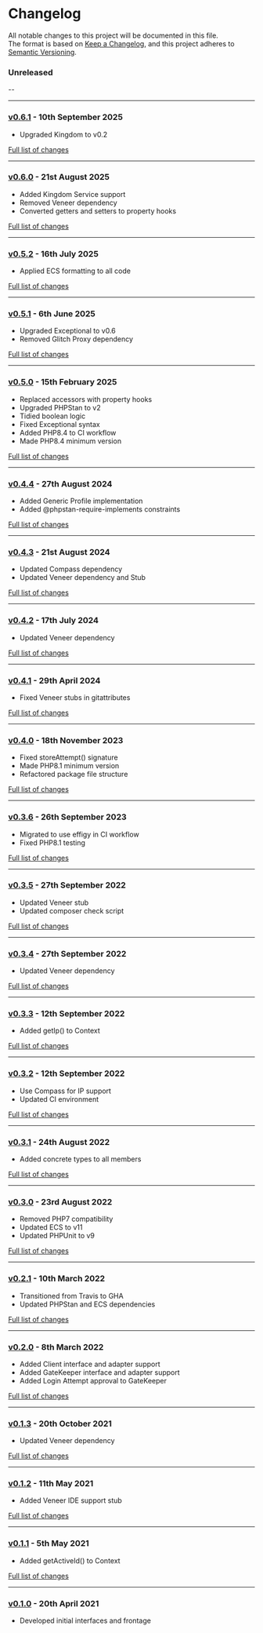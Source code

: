 # Changelog

All notable changes to this project will be documented in this file.<br>
The format is based on [Keep a Changelog](https://keepachangelog.com/en/1.0.0/),
and this project adheres to [Semantic Versioning](https://semver.org/spec/v2.0.0.html).

### Unreleased
--

---

### [v0.6.1](https://github.com/decodelabs/disciple/commits/v0.6.1) - 10th September 2025

- Upgraded Kingdom to v0.2

[Full list of changes](https://github.com/decodelabs/disciple/compare/v0.6.0...v0.6.1)

---

### [v0.6.0](https://github.com/decodelabs/disciple/commits/v0.6.0) - 21st August 2025

- Added Kingdom Service support
- Removed Veneer dependency
- Converted getters and setters to property hooks

[Full list of changes](https://github.com/decodelabs/disciple/compare/v0.5.2...v0.6.0)

---

### [v0.5.2](https://github.com/decodelabs/disciple/commits/v0.5.2) - 16th July 2025

- Applied ECS formatting to all code

[Full list of changes](https://github.com/decodelabs/disciple/compare/v0.5.1...v0.5.2)

---

### [v0.5.1](https://github.com/decodelabs/disciple/commits/v0.5.1) - 6th June 2025

- Upgraded Exceptional to v0.6
- Removed Glitch Proxy dependency

[Full list of changes](https://github.com/decodelabs/disciple/compare/v0.5.0...v0.5.1)

---

### [v0.5.0](https://github.com/decodelabs/disciple/commits/v0.5.0) - 15th February 2025

- Replaced accessors with property hooks
- Upgraded PHPStan to v2
- Tidied boolean logic
- Fixed Exceptional syntax
- Added PHP8.4 to CI workflow
- Made PHP8.4 minimum version

[Full list of changes](https://github.com/decodelabs/disciple/compare/v0.4.4...v0.5.0)

---

### [v0.4.4](https://github.com/decodelabs/disciple/commits/v0.4.4) - 27th August 2024

- Added Generic Profile implementation
- Added @phpstan-require-implements constraints

[Full list of changes](https://github.com/decodelabs/disciple/compare/v0.4.3...v0.4.4)

---

### [v0.4.3](https://github.com/decodelabs/disciple/commits/v0.4.3) - 21st August 2024

- Updated Compass dependency
- Updated Veneer dependency and Stub

[Full list of changes](https://github.com/decodelabs/disciple/compare/v0.4.2...v0.4.3)

---

### [v0.4.2](https://github.com/decodelabs/disciple/commits/v0.4.2) - 17th July 2024

- Updated Veneer dependency

[Full list of changes](https://github.com/decodelabs/disciple/compare/v0.4.1...v0.4.2)

---

### [v0.4.1](https://github.com/decodelabs/disciple/commits/v0.4.1) - 29th April 2024

- Fixed Veneer stubs in gitattributes

[Full list of changes](https://github.com/decodelabs/disciple/compare/v0.4.0...v0.4.1)

---

### [v0.4.0](https://github.com/decodelabs/disciple/commits/v0.4.0) - 18th November 2023

- Fixed storeAttempt() signature
- Made PHP8.1 minimum version
- Refactored package file structure

[Full list of changes](https://github.com/decodelabs/disciple/compare/v0.3.6...v0.4.0)

---

### [v0.3.6](https://github.com/decodelabs/disciple/commits/v0.3.6) - 26th September 2023

- Migrated to use effigy in CI workflow
- Fixed PHP8.1 testing

[Full list of changes](https://github.com/decodelabs/disciple/compare/v0.3.5...v0.3.6)

---

### [v0.3.5](https://github.com/decodelabs/disciple/commits/v0.3.5) - 27th September 2022

- Updated Veneer stub
- Updated composer check script

[Full list of changes](https://github.com/decodelabs/disciple/compare/v0.3.4...v0.3.5)

---

### [v0.3.4](https://github.com/decodelabs/disciple/commits/v0.3.4) - 27th September 2022

- Updated Veneer dependency

[Full list of changes](https://github.com/decodelabs/disciple/compare/v0.3.3...v0.3.4)

---

### [v0.3.3](https://github.com/decodelabs/disciple/commits/v0.3.3) - 12th September 2022

- Added getIp() to Context

[Full list of changes](https://github.com/decodelabs/disciple/compare/v0.3.2...v0.3.3)

---

### [v0.3.2](https://github.com/decodelabs/disciple/commits/v0.3.2) - 12th September 2022

- Use Compass for IP support
- Updated CI environment

[Full list of changes](https://github.com/decodelabs/disciple/compare/v0.3.1...v0.3.2)

---

### [v0.3.1](https://github.com/decodelabs/disciple/commits/v0.3.1) - 24th August 2022

- Added concrete types to all members

[Full list of changes](https://github.com/decodelabs/disciple/compare/v0.3.0...v0.3.1)

---

### [v0.3.0](https://github.com/decodelabs/disciple/commits/v0.3.0) - 23rd August 2022

- Removed PHP7 compatibility
- Updated ECS to v11
- Updated PHPUnit to v9

[Full list of changes](https://github.com/decodelabs/disciple/compare/v0.2.1...v0.3.0)

---

### [v0.2.1](https://github.com/decodelabs/disciple/commits/v0.2.1) - 10th March 2022

- Transitioned from Travis to GHA
- Updated PHPStan and ECS dependencies

[Full list of changes](https://github.com/decodelabs/disciple/compare/v0.2.0...v0.2.1)

---

### [v0.2.0](https://github.com/decodelabs/disciple/commits/v0.2.0) - 8th March 2022

- Added Client interface and adapter support
- Added GateKeeper interface and adapter support
- Added Login Attempt approval to GateKeeper

[Full list of changes](https://github.com/decodelabs/disciple/compare/v0.1.3...v0.2.0)

---

### [v0.1.3](https://github.com/decodelabs/disciple/commits/v0.1.3) - 20th October 2021

- Updated Veneer dependency

[Full list of changes](https://github.com/decodelabs/disciple/compare/v0.1.2...v0.1.3)

---

### [v0.1.2](https://github.com/decodelabs/disciple/commits/v0.1.2) - 11th May 2021

- Added Veneer IDE support stub

[Full list of changes](https://github.com/decodelabs/disciple/compare/v0.1.1...v0.1.2)

---

### [v0.1.1](https://github.com/decodelabs/disciple/commits/v0.1.1) - 5th May 2021

- Added getActiveId() to Context

[Full list of changes](https://github.com/decodelabs/disciple/compare/v0.1.0...v0.1.1)

---

### [v0.1.0](https://github.com/decodelabs/disciple/commits/v0.1.0) - 20th April 2021

- Developed initial interfaces and frontage
